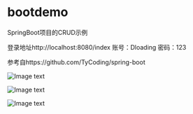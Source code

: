 # bootdemo
SpringBoot项目的CRUD示例

登录地址http://localhost:8080/index
账号：Dloading   密码：123

参考自https://github.com/TyCoding/spring-boot

![Image text](https://github.com/xujinfeng0309/bootdemo/blob/master/src/main/resources/static/image/1.jpg)

![Image text](https://github.com/xujinfeng0309/bootdemo/blob/master/src/main/resources/static/image/2.png)

![Image text](https://github.com/xujinfeng0309/bootdemo/blob/master/src/main/resources/static/image/3.png)
